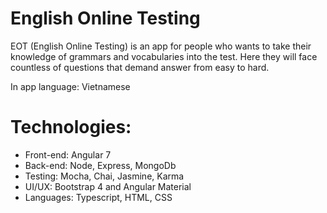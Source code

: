# English Online Testing

EOT (English Online Testing) is an app for people who wants to take their knowledge of grammars and vocabularies into the test. Here they will face countless of questions that demand answer from easy to hard.

In app language: Vietnamese

# Technologies:
- Front-end: Angular 7
- Back-end: Node, Express, MongoDb
- Testing: Mocha, Chai, Jasmine, Karma
- UI/UX: Bootstrap 4 and Angular Material
- Languages: Typescript, HTML, CSS